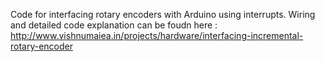 Code for interfacing rotary encoders with Arduino using interrupts. Wiring and detailed code explanation can be foudn here : http://www.vishnumaiea.in/projects/hardware/interfacing-incremental-rotary-encoder
